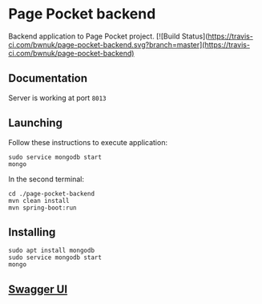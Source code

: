# Page Pocket backend
Backend application to Page Pocket project.
[![Build Status](https://travis-ci.com/bwnuk/page-pocket-backend.svg?branch=master](https://travis-ci.com/bwnuk/page-pocket-backend)



## Documentation
Server is working at port `8013`

## Launching
Follow these instructions to execute application:
```
sudo service mongodb start
mongo
```
In the second terminal: 
```
cd ./page-pocket-backend
mvn clean install
mvn spring-boot:run
```

## Installing
```
sudo apt install mongodb
sudo service mongodb start
mongo
```

## [Swagger UI](http://localhost:8013/swagger-ui.html)

